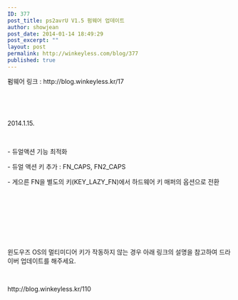 ```yaml
---
ID: 377
post_title: ps2avrU V1.5 펌웨어 업데이트
author: showjean
post_date: 2014-01-14 18:49:29
post_excerpt: ""
layout: post
permalink: http://winkeyless.com/blog/377
published: true
---
```

<p>펌웨어 링크 : http://blog.winkeyless.kr/17</p><p><br /></p><p><br /></p><p>2014.1.15.</p><p><br /></p><p>- 듀얼액션 기능 최적화</p><p>- 듀얼 액션 키 추가 : FN_CAPS, FN2_CAPS</p><p>- 게으른 FN을 별도의 키(KEY_LAZY_FN)에서 하드웨어&nbsp;키 매퍼의 옵션으로 전환</p><p><br /></p><p><br /></p><p><br /></p><p><br /></p><p>윈도우즈 OS의 멀티미디어 키가 작동하지 않는 경우 아래 링크의 설명을 참고하여 드라이버 업데이트를 해주세요.</p><p><br /></p><p>http://blog.winkeyless.kr/110</p>